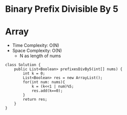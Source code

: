 # Binary Prefix Divisible By 5
# Array
* Time Complexity: O(N)
* Space Complexity: O(N)
	* N as length of nums
```
class Solution {
    public List<Boolean> prefixesDivBy5(int[] nums) {
        int k = 0;
        List<Boolean> res = new ArrayList();
        for(int num: nums){
            k = (k<<1 | num)%5;
            res.add(k==0);
        }
        return res;
    }
}
```